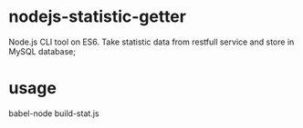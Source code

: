 # nodejs-statistic-getter
Node.js CLI tool on ES6. Take statistic data from restfull service and store in MySQL database; 

# usage
babel-node build-stat.js
